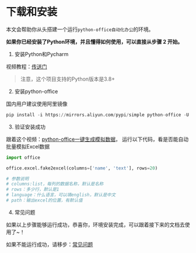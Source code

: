 # 下载和安装

本文会帮助你从头搭建一个运行``python-office自动化办公``的环境。

**如果你已经安装了Python环境，并且懂得如何使用，可以直接从步骤 2 开始。**

1. 安装Python和Pycharm

视频教程：[传送门](https://www.bilibili.com/video/BV1Q44y1u7rV)
> 注意，这个项目支持的Python版本是3.8+

2. 安装python-office

国内用户建议使用阿里镜像
```python
pip install -i https://mirrors.aliyun.com/pypi/simple python-office -U
```

3. 验证安装成功

跟着这个视频：[python-office一键生成模拟数据](https://www.bilibili.com/video/BV1wr4y1b7uk?spm_id_from=333.999.0.0)，
运行以下代码，看是否能自动批量模拟Excel数据
```python
import office

office.excel.fake2excel(columns=['name', 'text'], rows=20)

# 参数说明
# columns:list，每列的数据名称，默认是名称
# rows：多少行，默认是1
# language：什么语言，可以填english，默认是中文
# path：输出excel的位置，有默认值
```

4. 常见问题

如果以上步骤能够运行成功，恭喜你，环境安装完成，可以跟着接下来的文档去使用了~！

如果不能运行成功，请移步：[常见问题](https://www.python-office.com/ref/qaq.html)
